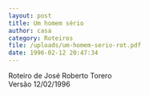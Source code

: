 ```yaml
---
layout: post
title: Um homem sério
author: casa
category: Roteiros
file: /uploads/um-homem-serio-rot.pdf
date: 1996-02-12 20:47:34
---
```

Roteiro de José Roberto Torero\
Versão 12/02/1996